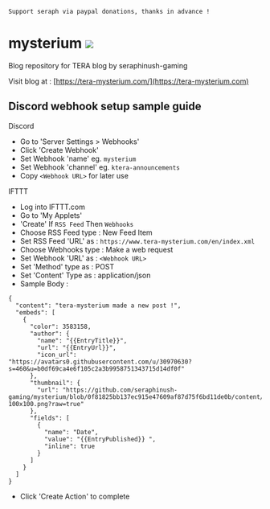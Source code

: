```
Support seraph via paypal donations, thanks in advance !
```

# mysterium [![](https://img.shields.io/badge/paypal-donate-333333.svg?colorA=0070BA&colorB=333333)](https://www.paypal.me/seraphinush)
Blog repository for TERA blog by seraphinush-gaming

Visit blog at : [https://tera-mysterium.com/](https://tera-mysterium.com)

## Discord webhook setup sample guide
Discord
- Go to 'Server Settings > Webhooks'
- Click 'Create Webhook'
- Set Webhook 'name' eg. `mysterium`
- Set Webhook 'channel' eg. `ktera-announcements`
- Copy `<Webhook URL>` for later use

IFTTT
- Log into IFTTT.com
- Go to 'My Applets'
- 'Create' If `RSS Feed` Then `Webhooks`
- Choose RSS Feed type : New Feed Item
- Set RSS Feed 'URL' as : `https://www.tera-mysterium.com/en/index.xml`
- Choose Webhooks type : Make a web request
- Set Webhook 'URL' as : `<Webhook URL>`
- Set 'Method' type as : POST
- Set 'Content' Type as : application/json
- Sample Body :
```
{
  "content": "tera-mysterium made a new post !",
  "embeds": [
    {
      "color": 3583158,
      "author": {
        "name": "{{EntryTitle}}",
        "url": "{{EntryUrl}}",
        "icon_url": "https://avatars0.githubusercontent.com/u/30970630?s=460&u=b0df69ca4e6f105c2a3b9958751343715d14df0f"
      },
      "thumbnail": {
        "url": "https://github.com/seraphinush-gaming/mysterium/blob/0f81825bb137ec915e47609af87d75f6bd11de0b/content/logo-100x100.png?raw=true"
      },
      "fields": [
        {
          "name": "Date",
          "value": "{{EntryPublished}} ",
          "inline": true
        }
      ]
    }
  ]
}
```
- Click 'Create Action' to complete
